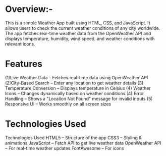 # Overview:-
This is a simple Weather App built using HTML, CSS, and JavaScript. It allows users to check the current weather conditions of any city worldwide. The app fetches real-time weather data from the OpenWeather API and displays temperature, humidity, wind speed, and weather conditions with relevant icons.

# Features
(1)Live Weather Data – Fetches real-time data using OpenWeather API
(2)City-Based Search – Enter any location to get weather details
(3) Temperature Conversion – Displays temperature in Celsius
(4) Weather Icons – Changes dynamically based on weather conditions
(4) Error Handling – Shows a "Location Not Found" message for invalid inputs
(5) Responsive UI – Works smoothly on all screen sizes

# Technologies Used
Technologies Used
HTML5 – Structure of the app
CSS3 – Styling & animations
JavaScript – Fetch API to get live weather data
OpenWeather API – For real-time weather updates
FontAwesome – For icons